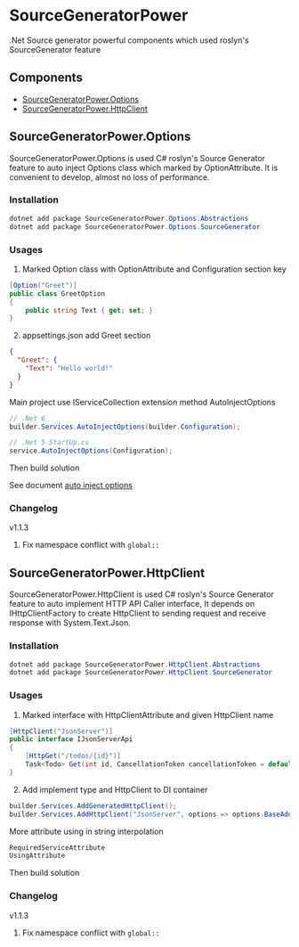 # SourceGeneratorPower
.Net Source generator powerful components which used roslyn's SourceGenerator feature

## Components

* [SourceGeneratorPower.Options](#sourcegeneratorpoweroptions)
* [SourceGeneratorPower.HttpClient](#sourcegeneratorpowerhttpClient)

## SourceGeneratorPower.Options

SourceGeneratorPower.Options is used C# roslyn's Source Generator feature to auto inject Options class which marked by OptionAttribute. It is convenient to develop, almost no loss of performance.
### Installation

```C#
dotnet add package SourceGeneratorPower.Options.Abstractions
dotnet add package SourceGeneratorPower.Options.SourceGenerator
```

### Usages

1. Marked Option class with OptionAttribute and Configuration section key
```C#
[Option("Greet")]
public class GreetOption
{
    public string Text { get; set; }
}
```
2. appsettings.json add Greet section
```json
{
  "Greet": {
    "Text": "Hello world!"
  }
}

```

Main project use IServiceCollection extension method AutoInjectOptions
```C#
// .Net 6
builder.Services.AutoInjectOptions(builder.Configuration);

// .Net 5 StartUp.cs
service.AutoInjectOptions(Configuration);
```

Then build solution

See document [auto inject options](docs/features/AutoInjectOptions.md)

### Changelog

v1.1.3
1. Fix namespace conflict with `global::`

## SourceGeneratorPower.HttpClient

SourceGeneratorPower.HttpClient is used C# roslyn's Source Generator feature to auto implement HTTP API Caller interface, It depends on IHttpClientFactory to create HttpClient to sending request and receive response with System.Text.Json.
### Installation

```C#
dotnet add package SourceGeneratorPower.HttpClient.Abstractions
dotnet add package SourceGeneratorPower.HttpClient.SourceGenerator
```

### Usages

1. Marked interface with HttpClientAttribute and given HttpClient name
```C#
[HttpClient("JsonServer")]
public interface IJsonServerApi
{
    [HttpGet("/todos/{id}")]
    Task<Todo> Get(int id, CancellationToken cancellationToken = default);
}
```
2. Add implement type and HttpClient to DI container
```C#
builder.Services.AddGeneratedHttpClient();
builder.Services.AddHttpClient("JsonServer", options => options.BaseAddress = new Uri("https://jsonplaceholder.typicode.com"));
```

More attribute using in string interpolation

```C#
RequiredServiceAttribute
UsingAttribute
```

Then build solution

### Changelog

v1.1.3
1. Fix namespace conflict with `global::`




